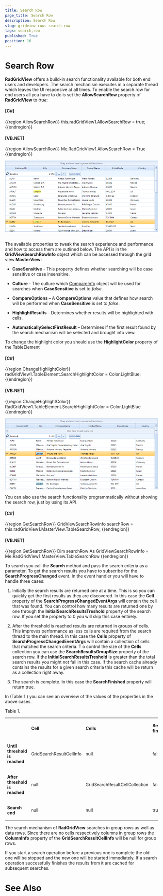 ```yaml
---
title: Search Row
page_title: Search Row
description: Search Row
slug: gridview-rows-search-row
tags: search,row
published: True
position: 16
---
```


# Search Row



__RadGridView__ offers a build-in search functionality available for both end users and developers. 
      The search mechanism executes in a separate thread which leaves the UI responsive at all times. 
      To enable the search row for end users all you have to do is set the __AllowSearchRow__ property of __RadGridView__ to *true*:
      

#### __[C#]__

{{region AllowSearchRow}}
	            this.radGridView1.AllowSearchRow = true;
	{{endregion}}



#### __[VB.NET]__

{{region AllowSearchRow}}
	        Me.RadGridView1.AllowSearchRow = True
	{{endregion}}

![gridview-rows-search-row 001](images/gridview-rows-search-row001.png)

## 

The available properties to tweak the search experience and performance and how to access them are outlined below.
          The API is in the __GridViewSearchRowInfo__ object which can be accessed through the grid view __MasterView__:
        

* __CaseSensitive__ - This property defines whether searching will be case sensitive or case insensitive.
            

* __Culture__ - The culture which [CompareInfo](http://msdn.microsoft.com/en-us/library/System.Globalization.CompareInfo.IndexOf(v=vs.110).aspx)
              object will be used for searches when __CaseSensitive__ is set to *false*.
            

* __CompareOptions__ – A __CompareOptions__ value that defines how search will be performed when __CaseSensitive__ is set to *false*.
            

* __HighlightResults__ – Determines whether results will be highlighted with cells.
            

* __AutomaticallySelectFirstResult__ – Determines if the first result found by the search mechanism will be selected and brought into view.
            

To change the highlight color you should use the __HighlightColor__ property of the TableElement

#### __[C#]__

{{region ChangeHighlightColor}}
	            radGridView1.TableElement.SearchHighlightColor = Color.LightBlue;
	{{endregion}}



#### __[VB.NET]__

{{region ChangeHighlightColor}}
	        RadGridView1.TableElement.SearchHighlightColor = Color.LightBlue
	{{endregion}}

![gridview-rows-search-row 002](images/gridview-rows-search-row002.png)

You can also use the search functionality programmatically without showing the search row, just by using its API.
        

#### __[C#]__

{{region GetSearchRow}}
	            GridViewSearchRowInfo searchRow = this.radGridView1.MasterView.TableSearchRow;
	{{endregion}}



#### __[VB.NET]__

{{region GetSearchRow}}
	        Dim searchRow As GridViewSearchRowInfo = Me.RadGridView1.MasterView.TableSearchRow
	{{endregion}}



To search you call the __Search__ method and pass the search criteria as a parameter. 
          To get the search results you have to subscribe for the __SearchProgressChanged__ event. In the event handler you will have to handle three cases:
        

1. Initially the search results are returned one at a time. This is so you can quickly get the first results as they are discovered. 
              In this case the __Cell__ property of the __SearchProgressChangedEventArgs__ will contain the cell that was found. You can control how many 
              results are returned one by one through the __InitialSearchResultsTreshold__ property of the search row. If you set the property to 0 you 
              will skip this case entirely.
            

1. After the threshold is reached results are returned in groups of cells. 
              This improves performance as less calls are required from the search thread to the main thread. In this case the __Cells__
              property of __SearchProgressChangedEventArgs__ will contain a collection of cells that matched the search criteria. T
              o control the size of the __Cells__ collection you can use the __SearchResultsGroupSize__ property of the search row. 
              If the __InitialSearchResultsTreshold__ is greater than the total search results you might not fall in this case.
              If the search cache already contains the results for a given search criteria this cache will be return as a collection right away.
            

1. The search is complete. In this case the __SearchFinished__ property will return true.
            

In (Table 1.) you can see an overview of the values of the properties in the above cases.
        
<table>Table 1.<tr><td>

</td><td>

<b>Cell</b></td><td>

<b>Cells</b></td><td>

<b>Search finished</b></td></tr><tr><td>

<b>Until threshold is reached</b></td><td>

GridSearchResultCellInfo</td><td>

null</td><td>

false</td></tr><tr><td>

<b>After threshold is reached</b></td><td>

null</td><td>

GridSearchResultCellCollection</td><td>

false</td></tr><tr><td>

<b>Search end</b></td><td>

null</td><td>

null</td><td>

true</td></tr></table>

The search mechanism of __RadGridView__ searches in group rows as well as data rows. 
        Since there are no cells respectively columns in group rows the __ColumnInfo__ property of the __GridSearchResultCellInfo__ 
          will be null for group rows.

If you start a search operation before a previous one is complete the old one will be stopped and the new one will be
          started immediately. If a search operation successfully finishes the results from it are cached for subsequent searches.
        

# See Also
